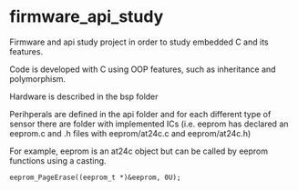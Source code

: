 # firmware_api_study

Firmware and api study project in order to study embedded C and its features.

Code is developed with C using OOP features, such as inheritance and polymorphism. 

Hardware is described in the bsp folder

Perihperals are defined in the api folder and for each different type of sensor there are folder with implemented ICs (i.e. eeprom has declared an eeprom.c and .h files with eeprom/at24c.c and eeprom/at24c.h)

For example, eeprom is an at24c object but can be called by eeprom functions using a casting.

`eeprom_PageErase((eeprom_t *)&eeprom, 0U);`
